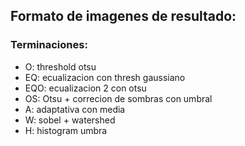 ## Formato de imagenes de resultado:
### Terminaciones:
- O: threshold otsu
- EQ: ecualizacion con thresh gaussiano
- EQO: ecualizacion 2 con otsu
- OS: Otsu + correcion de sombras con umbral
- A: adaptativa con media
- W: sobel + watershed
- H: histogram umbra